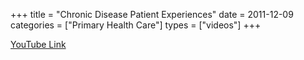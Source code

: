 +++
title = "Chronic Disease Patient Experiences"
date = 2011-12-09
categories = ["Primary Health Care"]
types = ["videos"]
+++

[YouTube Link](https://www.youtube.com/watch?v=yw8rb-RIGMI)
